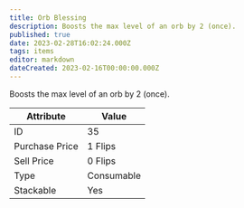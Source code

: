```yaml
---
title: Orb Blessing
description: Boosts the max level of an orb by 2 (once).
published: true
date: 2023-02-28T16:02:24.000Z
tags: items
editor: markdown
dateCreated: 2023-02-16T00:00:00.000Z
---
```


Boosts the max level of an orb by 2 (once).

|Attribute|Value|
|-|-|
|ID|35|
|Purchase Price|1 Flips|
|Sell Price|0 Flips|
|Type|Consumable|
|Stackable|Yes|

